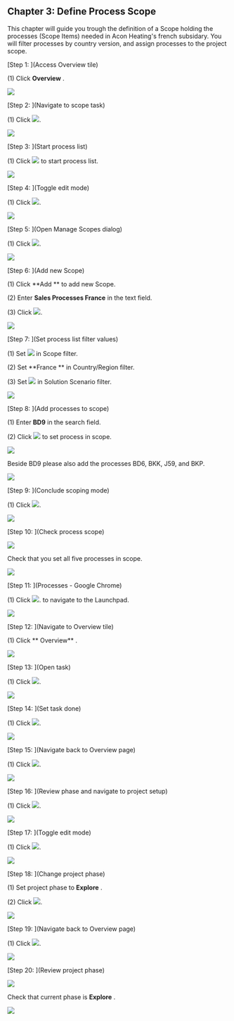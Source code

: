 ﻿## Chapter 3: Define Process Scope

This chapter will guide you trough the definition of a Scope holding the processes \(Scope Items\) needed in Acon Heating's french subsidary. You will filter processes by country version, and assign processes to the project scope.



[Step 1: ](Access Overview tile)



\(1\) Click  **Overview** .

![](Markdown_files/img_0.png)



[Step 2: ](Navigate to scope task)



\(1\) Click  ![](Markdown_files/fieldicon.png).

![](Markdown_files/img_000.png)



[Step 3: ](Start process list)



\(1\) Click  ![](Markdown_files/fieldicon00.png) to start process list.

![](Markdown_files/img_001.png)



[Step 4: ](Toggle edit mode)



\(1\) Click  ![](Markdown_files/fieldicon01.png).

![](Markdown_files/img_002.png)



[Step 5: ](Open Manage Scopes dialog)



\(1\) Click  ![](Markdown_files/fieldicon02.png).

![](Markdown_files/img_003.png)



[Step 6: ](Add new Scope)



\(1\) Click  **Add ** to add new Scope.

\(2\) Enter  **Sales Processes France**  in the text field.

\(3\) Click  ![](Markdown_files/fieldicon03.png).

![](Markdown_files/img_004.png)



[Step 7: ](Set process list filter values)



\(1\) Set ![](Markdown_files/fieldicon04.png) in Scope filter.

\(2\) Set  **France ** in Country/Region filter.

\(3\) Set ![](Markdown_files/fieldicon05.png) in Solution Scenario filter.

![](Markdown_files/img_005.png)



[Step 8: ](Add processes to scope)



\(1\) Enter  **BD9**  in the search field.

\(2\) Click  ![](Markdown_files/fieldicon06.png) to set process in scope.

![](Markdown_files/info_word.png)

Beside BD9 please also add the processes BD6, BKK, J59, and BKP.



 

![](Markdown_files/img_006.png)



[Step 9: ](Conclude scoping mode)



\(1\) Click  ![](Markdown_files/fieldicon07.png).

![](Markdown_files/img_007.png)



[Step 10: ](Check process scope)



![](Markdown_files/info_word00.png)

Check that you set all five processes in scope.



 

![](Markdown_files/img_008.png)



[Step 11: ](Processes - Google Chrome)



\(1\) Click  ![](Markdown_files/fieldicon08.png). to navigate to the Launchpad.

![](Markdown_files/img_009.png)



[Step 12: ](Navigate to Overview tile)



\(1\) Click  ** Overview** .

![](Markdown_files/img_010.png)



[Step 13: ](Open task)



\(1\) Click  ![](Markdown_files/fieldicon09.png).

![](Markdown_files/img_011.png)



[Step 14: ](Set task done)



\(1\) Click  ![](Markdown_files/fieldicon10.png).

![](Markdown_files/img_012.png)



[Step 15: ](Navigate back to Overview page)



\(1\) Click  ![](Markdown_files/fieldicon11.png).

![](Markdown_files/img_013.png)



[Step 16: ](Review phase and navigate to project setup)



\(1\) Click  ![](Markdown_files/fieldicon12.png).

![](Markdown_files/img_014.png)



[Step 17: ](Toggle edit mode)



\(1\) Click  ![](Markdown_files/fieldicon13.png).

![](Markdown_files/img_015.png)



[Step 18: ](Change project phase)



\(1\) Set project phase to  **Explore** .

\(2\) Click  ![](Markdown_files/fieldicon14.png).

![](Markdown_files/img_016.png)



[Step 19: ](Navigate back to Overview page)



\(1\) Click  ![](Markdown_files/fieldicon15.png).

![](Markdown_files/img_017.png)



[Step 20: ](Review project phase)



![](Markdown_files/info_word01.png)

Check that current phase is  **Explore** .



 

![](Markdown_files/img_018.png)



